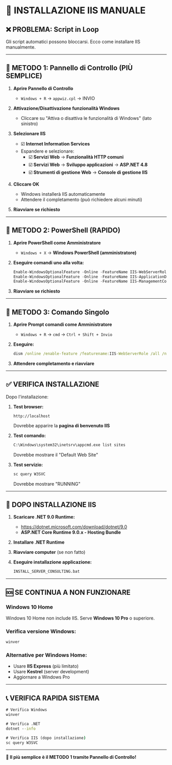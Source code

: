 # 🔧 INSTALLAZIONE IIS MANUALE

## ❌ **PROBLEMA: Script in Loop**
Gli script automatici possono bloccarsi. Ecco come installare IIS manualmente.

---

## 🎯 **METODO 1: Pannello di Controllo (PIÙ SEMPLICE)**

1. **Aprire Pannello di Controllo**
   - `Windows + R` → `appwiz.cpl` → INVIO

2. **Attivazione/Disattivazione funzionalità Windows**
   - Cliccare su "Attiva o disattiva le funzionalità di Windows" (lato sinistro)

3. **Selezionare IIS**
   - ☑️ **Internet Information Services**
   - Espandere e selezionare:
     - ☑️ **Servizi Web** → **Funzionalità HTTP comuni**
     - ☑️ **Servizi Web** → **Sviluppo applicazioni** → **ASP.NET 4.8**
     - ☑️ **Strumenti di gestione Web** → **Console di gestione IIS**

4. **Cliccare OK**
   - Windows installerà IIS automaticamente
   - Attendere il completamento (può richiedere alcuni minuti)

5. **Riavviare se richiesto**

---

## 🎯 **METODO 2: PowerShell (RAPIDO)**

1. **Aprire PowerShell come Amministratore**
   - `Windows + X` → **Windows PowerShell (amministratore)**

2. **Eseguire comandi uno alla volta:**
   ```powershell
   Enable-WindowsOptionalFeature -Online -FeatureName IIS-WebServerRole -All
   Enable-WindowsOptionalFeature -Online -FeatureName IIS-ApplicationDevelopment -All
   Enable-WindowsOptionalFeature -Online -FeatureName IIS-ManagementConsole -All
   ```

3. **Riavviare se richiesto**

---

## 🎯 **METODO 3: Comando Singolo**

1. **Aprire Prompt comandi come Amministratore**
   - `Windows + R` → `cmd` → `Ctrl + Shift + Invio`

2. **Eseguire:**
   ```cmd
   dism /online /enable-feature /featurename:IIS-WebServerRole /all /norestart
   ```

3. **Attendere completamento e riavviare**

---

## ✅ **VERIFICA INSTALLAZIONE**

Dopo l'installazione:

1. **Test browser:**
   ```
   http://localhost
   ```
   Dovrebbe apparire la **pagina di benvenuto IIS**

2. **Test comando:**
   ```cmd
   C:\Windows\system32\inetsrv\appcmd.exe list sites
   ```
   Dovrebbe mostrare il "Default Web Site"

3. **Test servizio:**
   ```cmd
   sc query W3SVC
   ```
   Dovrebbe mostrare "RUNNING"

---

## 🚀 **DOPO INSTALLAZIONE IIS**

1. **Scaricare .NET 9.0 Runtime:**
   - https://dotnet.microsoft.com/download/dotnet/9.0
   - **ASP.NET Core Runtime 9.0.x - Hosting Bundle**

2. **Installare .NET Runtime**

3. **Riavviare computer** (se non fatto)

4. **Eseguire installazione applicazione:**
   ```cmd
   INSTALL_SERVER_CONSULTING.bat
   ```

---

## 🆘 **SE CONTINUA A NON FUNZIONARE**

### **Windows 10 Home**
Windows 10 Home non include IIS. Serve **Windows 10 Pro** o superiore.

### **Verifica versione Windows:**
```cmd
winver
```

### **Alternative per Windows Home:**
- Usare **IIS Express** (più limitato)
- Usare **Kestrel** (server development)
- Aggiornare a Windows Pro

---

## 📞 **VERIFICA RAPIDA SISTEMA**

```cmd
# Verifica Windows
winver

# Verifica .NET
dotnet --info

# Verifica IIS (dopo installazione)
sc query W3SVC
```

---

**🎯 Il più semplice è il METODO 1 tramite Pannello di Controllo!**
